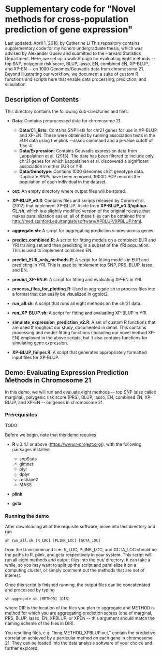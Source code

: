 # Supplementary code for "Novel methods for cross-population prediction of gene expression"
Last updated: April 1, 2018, by Catherine Li
This repository contains supplementary code for my honors undergraduate thesis, which was advised by Alexander Gusev and submitted to the Harvard Statistics Department. Here, we set up a walkthrough for evaluating eight methods -- top SNP, polygenic risk score, BLUP, lasso, EN, combined EN, XP-BLUP, and XP-EN -- on 1000 Genomes/Geuvadis data from chromosome 21. Beyond illustrating our workflow, we document a suite of custom R functions and scripts here that enable data processing, prediction, and simulation.

## Description of Contents

This directory contains the following sub-directories and files:

- **Data**: Contains preprocessed data for chromosome 21.
    - **Data/C1_lists**: Contains SNP lists for chr21 genes for use in XP-BLUP and XP-EN. These were obtained by running association tests in the EUR data using the plink --assoc command and a p-value cutoff of 1.5e-4.
    - **Data/Expression**: Contains Geuvadis expression data from Lappalainen et al. (2013). The data has been filtered to include only chr21 genes for which Lappalainen et al. discovered a significant association in either EUR or YRI.
    - **Data/Genotype**: Contains 1000 Genomes ch21 genotype data. Duplicate SNPs have been removed. 1000G.POP records the population of each individual in the dataset.

- **out**: An empty directory where output files will be stored.

- **XP-BLUP_v0.3**: Contains files and scripts released by Coram et al. (2017) that implement XP-BLUP. Aside from **XP-BLUP_v0.3/xpblup-CL.sh**, which is a slightly modified version of the original release that makes parallelization easier, all of these files can be obtained from http://med.stanford.edu/tanglab/software/XPBLUP/XPBLUP.html.

- **aggregate.sh**: A script for aggregating prediction scores across genes.

- **predict_combined.R**: A script for fitting models on a combined EUR and YRI training set and then predicting in a subset of the YRI population. This is used to implement combined EN.

- **predict_EUR_only_methods.R**: A script for fitting models in EUR and predicting in YRI. This is used to implement top SNP, PRS, BLUP, lasso, and EN.

- **predict_XP-EN.R**: A script for fitting and evaluating XP-EN in YRI.

- **process_files_for_plotting.R**: Used in aggregate.sh to process files into a format that can easily be visualized in ggplot2.

- **run_all.sh**: A script that runs all eight methods on the chr21 data.

- **run_XP-BLUP.sh**: A script for fitting and evaluating XP-BLUP in YRI.

- **simulate_expression_prediction_v2.R**: A set of custom R functions that are used throughout our study, documented in detail. This contains processing and model-fitting functions (including our novel method XP-EN) employed in the above scripts, but it also contains functions for simulating gene expression.

- **XP-BLUP_helper.R**: A script that generates appropriately formatted input files for XP-BLUP.

## Demo: Evaluating Expression Prediction Methods in Chromosome 21

In this demo, we will run and evaluate eight methods -- top SNP (also called marginal), polygenic risk score (PRS), BLUP, lasso, EN, combined EN, XP-BLUP, and XP-EN -- on genes in chromosome 21.

### Prerequisites

TODO

Before we begin, note that this demo requires

- **R** v.3.4.1 or above (https://www.r-project.org/), with the following packages installed:
    - snpStats
    - glmnet
    - plyr
    - dplyr
    - reshape2
    - MASS

- **plink**

- **gcta**

### Running the demo

After downloading all of the requisite software, move into this directory and run
```
sh run_all.sh [R_LOC] [PLINK_LOC] [GCTA_LOC]
```
from the Unix command line. R_LOC, PLINK_LOC, and GCTA_LOC should be the paths to R, plink, and gcta respectively in your system. This script will run all eight methods and output files into the out/ directory. It can take a while, so you may want to split up the script and parallelize it on a computing cluster, or simply comment out the methods that are not of interest.

Once this script is finished running, the output files can be concatenated and processed by typing
```
sh aggregate.sh [METHOD] [DIR]
```
where DIR is the location of the files you plan to aggregate and METHOD is method for which you are aggregating prediction scores (one of marginal, PRS, BLUP, lasso, EN, XPBLUP, or XPEN -- this argument should match the naming scheme of the files in DIR).

You resulting files, e.g. "long.METHOD_XPBLUP.out," contain the predictive correlation achieved by a particular method on each gene in chromosome 21. They can be loaded into the data analysis software of your choice and further explored.
